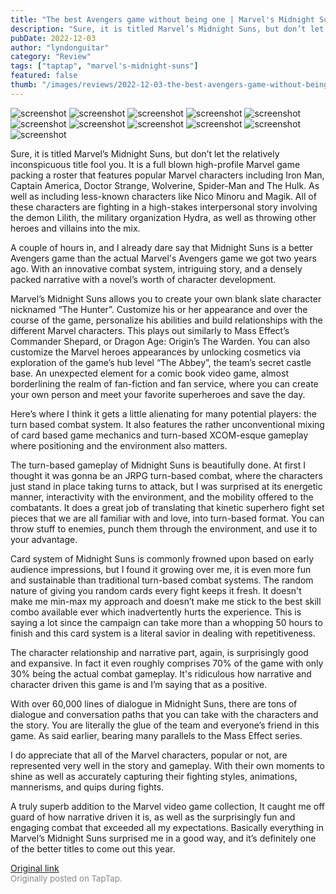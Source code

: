 ```yaml
---
title: "The best Avengers game without being one | Marvel's Midnight Suns - First Impressions"
description: "Sure, it is titled Marvel’s Midnight Suns, but don’t let the relatively inconspicuous title fool you. It is a full blown high-profile Marvel game packing a roster that features popular Marvel characters including Iron Man, Captain America, Doctor Strange, Wolverine, Spider-Man and The Hulk. As well as including less-known characters like Nico Minoru and Magik. All of these characters are fighting in a high-stakes interpersonal story involving the demon  Lilith, the military organization Hydra, as well as throwing other heroes and villains into the mix."
pubDate: 2022-12-03
author: "lyndonguitar"
category: "Review"
tags: ["taptap", "marvel's-midnight-suns"]
featured: false
thumb: "/images/reviews/2022-12-03-the-best-avengers-game-without-being-one--marvels-midnight-suns---first-impressions-0.avif"
---
```


<div class="gallery">
  <img src="/images/reviews/2022-12-03-the-best-avengers-game-without-being-one--marvels-midnight-suns---first-impressions-0.avif" alt="screenshot" />
  <img src="/images/reviews/2022-12-03-the-best-avengers-game-without-being-one--marvels-midnight-suns---first-impressions-1.avif" alt="screenshot" />
  <img src="/images/reviews/2022-12-03-the-best-avengers-game-without-being-one--marvels-midnight-suns---first-impressions-2.avif" alt="screenshot" />
  <img src="/images/reviews/2022-12-03-the-best-avengers-game-without-being-one--marvels-midnight-suns---first-impressions-3.avif" alt="screenshot" />
  <img src="/images/reviews/2022-12-03-the-best-avengers-game-without-being-one--marvels-midnight-suns---first-impressions-4.avif" alt="screenshot" />
  <img src="/images/reviews/2022-12-03-the-best-avengers-game-without-being-one--marvels-midnight-suns---first-impressions-5.avif" alt="screenshot" />
  <img src="/images/reviews/2022-12-03-the-best-avengers-game-without-being-one--marvels-midnight-suns---first-impressions-6.avif" alt="screenshot" />
  <img src="/images/reviews/2022-12-03-the-best-avengers-game-without-being-one--marvels-midnight-suns---first-impressions-7.avif" alt="screenshot" />
  <img src="/images/reviews/2022-12-03-the-best-avengers-game-without-being-one--marvels-midnight-suns---first-impressions-8.avif" alt="screenshot" />
  <img src="/images/reviews/2022-12-03-the-best-avengers-game-without-being-one--marvels-midnight-suns---first-impressions-9.avif" alt="screenshot" />
  <img src="/images/reviews/2022-12-03-the-best-avengers-game-without-being-one--marvels-midnight-suns---first-impressions-10.avif" alt="screenshot" />
</div>

Sure, it is titled Marvel’s Midnight Suns, but don’t let the relatively inconspicuous title fool you. It is a full blown high-profile Marvel game packing a roster that features popular Marvel characters including Iron Man, Captain America, Doctor Strange, Wolverine, Spider-Man and The Hulk. As well as including less-known characters like Nico Minoru and Magik. All of these characters are fighting in a high-stakes interpersonal story involving the demon  Lilith, the military organization Hydra, as well as throwing other heroes and villains into the mix.

A couple of hours in, and I already dare say that Midnight Suns is a better Avengers game than the actual Marvel's Avengers game we got two years ago. With an innovative combat system, intriguing story, and a densely packed narrative with a novel’s worth of character development.

Marvel’s Midnight Suns allows you to create your own blank slate character nicknamed “The Hunter”. Customize his or her appearance and over the course of the game, personalize his abilities and build relationships with the different Marvel characters. This plays out similarly to Mass Effect’s Commander Shepard, or Dragon Age: Origin’s The Warden.  You can also customize the Marvel heroes appearances by unlocking cosmetics via exploration of the game’s hub level “The Abbey”, the team’s secret castle base. An unexpected element for a comic book video game, almost borderlining the realm of fan-fiction and fan service, where you can create your own person and meet your favorite superheroes and save the day.

Here’s where I think it gets a little alienating for many potential players: the turn based combat system. It also features the rather unconventional mixing of card based game mechanics and turn-based XCOM-esque gameplay where positioning and the environment also matters.

The turn-based gameplay of Midnight Suns is beautifully done. At first I thought it was gonna be an JRPG turn-based combat, where the characters just stand in place taking turns to attack, but I was surprised at its energetic manner, interactivity with the environment, and the mobility offered to the combatants. It does a great job of translating that kinetic superhero fight set pieces that we are all familiar with and love, into turn-based format. You can throw stuff to enemies, punch them through the environment, and use it to your advantage.

Card system of Midnight Suns is commonly frowned upon based on early audience impressions, but I found it growing over me, it is even more fun and sustainable than traditional turn-based combat systems. The random nature of giving you random cards every fight keeps it fresh. It doesn't make me min-max my approach and doesn’t make me stick to the best skill combo available ever which inadvertently hurts the experience. This is saying a lot since the campaign can take more than a whopping 50 hours to finish and this card system is a literal savior in dealing with repetitiveness.

The character relationship and narrative part, again, is surprisingly good and expansive. In fact it even roughly comprises 70% of the game with only 30% being the actual combat gameplay.  It's ridiculous how narrative and character driven this game is and I’m saying that as a positive.

With over 60,000 lines of dialogue in Midnight Suns, there are tons of dialogue and conversation paths that you can take with the characters and the story. You are literally the glue of the team and everyone’s friend in this game. As said earlier, bearing many parallels to the Mass Effect series.

I do appreciate that all of the Marvel characters, popular or not, are represented very well in the story and gameplay. With their own moments to shine as well as accurately capturing their fighting styles, animations, mannerisms, and quips during fights.

A truly superb addition to the Marvel video game collection, It caught me off guard of how narrative driven it is, as well as the surprisingly fun and engaging combat that exceeded all my expectations. Basically everything in Marvel’s Midnight Suns surprised me in a good way, and it’s definitely one of the better titles to come out this year.

[Original link](https://www.taptap.io/post/3535615)<br><span style="font-size: 0.95em; color: #888;">Originally posted on TapTap.</span>
